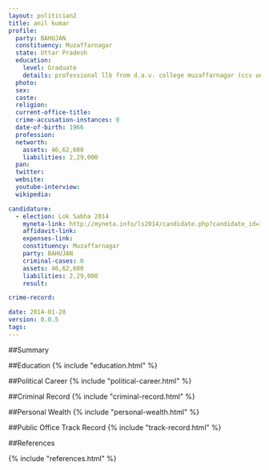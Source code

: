 ```yaml
---
layout: politician2
title: anil kumar
profile: 
  party: BAHUJAN
  constituency: Muzaffarnagar
  state: Uttar Pradesh
  education: 
    level: Graduate
    details: professional llb from d.a.v. college muzaffarnagar (ccs university) in 1998  b.a. from  d.a.v. college muzaffarnagar (ccs university) in 1993
  photo: 
  sex: 
  caste: 
  religion: 
  current-office-title: 
  crime-accusation-instances: 0
  date-of-birth: 1966
  profession: 
  networth: 
    assets: 46,62,600
    liabilities: 2,29,000
  pan: 
  twitter: 
  website: 
  youtube-interview: 
  wikipedia: 

candidature: 
  - election: Lok Sabha 2014
    myneta-link: http://myneta.info/ls2014/candidate.php?candidate_id=1619
    affidavit-link: 
    expenses-link: 
    constituency: Muzaffarnagar 
    party: BAHUJAN
    criminal-cases: 0
    assets: 46,62,600
    liabilities: 2,29,000
    result:  

crime-record: 

date: 2014-01-28
version: 0.0.5
tags: 
---
```

##Summary


##Education
{% include "education.html" %}


##Political Career
{% include "political-career.html" %}


##Criminal Record
{% include "criminal-record.html" %}


##Personal Wealth
{% include "personal-wealth.html" %}


##Public Office Track Record
{% include "track-record.html" %}


##References


{% include "references.html" %}